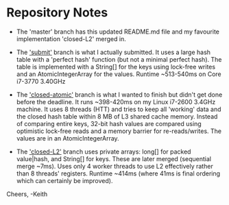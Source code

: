 Repository Notes
================
- The 'master' branch has this updated README.md file and my favourite implementation 'closed-L2' merged in.

- The ['submit'](https://github.com/karmakaze/2013-coding-contest/tree/submit) branch is what I actually submitted. It uses a large hash table with a 'perfect hash' function (but not a minimal perfect hash). The table is implemented with a String[] for the keys using lock-free writes and an AtomicIntegerArray for the values. Runtime ~513-540ms on Core i7-3770 3.40GHz

- The ['closed-atomic'](https://github.com/karmakaze/2013-coding-contest/tree/closed-atomic) branch is what I wanted to finish but didn't get done before the deadline. It runs ~398-420ms on my Linux i7-2600 3.4GHz machine. It uses 8 threads (HTT) and tries to keep all 'working' data and the closed hash table within 8 MB of L3 shared cache memory. Instead of comparing entire keys, 32-bit hash values are compared using optimistic lock-free reads and a memory barrier for re-reads/writes. The values are in an AtomicIntegerArray.

- The ['closed-L2'](https://github.com/karmakaze/2013-coding-contest/tree/closed-L2) branch uses private arrays: long[] for packed value|hash, and String[] for keys. These are later merged (sequential merge ~7ms). Uses only 4 worker threads to use L2 effectively rather than 8 threads' registers. Runtime ~414ms (where 41ms is final ordering which can certainly be improved).

Cheers,
-Keith
